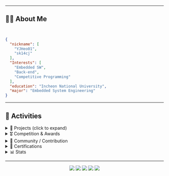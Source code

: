 

---

## 🧑‍💻 About Me
<img src="https://hits.seeyoufarm.com/api/count/incr/badge.svg?url=https%3A%2F%2Fgithub.com%2Fblurfx&count_bg=%2379C83D&title_bg=%23555555&icon=&icon_color=%23E7E7E7&title=hits&edge_flat=false" width="0" height="0" />

```json

{
  "nickname": [
    "YJHeo01",
    "sk14cj"
  ],
  "Interests": [
    "Embedded SW",
    "Back-end",
    "Competitive Programming"
  ],
  "education": "Incheon National University",
  "major": "Embedded System Engineering"
}
```

---

## 🏅 Activities
<details>
  <summary>📂 Projects (click to expand)</summary>

| 기간 | 프로젝트 | 설명 | 링크 |
| :--: | :------ | :-- | :-- |
| 2025- | **BOJ_STAT** | Baekjoon·Solved.ac 통계 SVG 뱃지 생성 API (Github 10+star) | [Repo](https://github.com/YJHeo01/BOJ_STAT) |
| 2024 | **INU 코드 페스티벌** | 인천대학교 교내 알고리즘 경진대회 운영 및 문제 출제 | [Repo](https://github.com/YJHeo01/INU_Code_Festival) |
| 2022 | **스마트 홈 서비스** | 라즈베리파이, 아두이노 등을 활용하여 만든 스마트 홈 서비스 미니 조별 프로젝트 | (준비 중) |
| 2022 | **신호등 시스템** | STM32 마이크로 컨트롤러를 사용하여 신호등 시스템을 구현한 미니 개인 프로젝트, (C, ST-LINK) | (준비 중) |
| 2021 | **슈팅 게임** | 수업에서 배운 객체지향 프로그래밍을 적용해본 게임 (C++, SFML) | (준비 중) |

</details>

<details>
  <summary>🎖️ Competition & Awards</summary>

| 연도 | 대회 · 주최 | 역할/성과 | 비고 |
| :--: | :--------- | :------- | :--- |
| 2025 | **2025 프로그래머스 코드챌린지** | 2차 예선 84등 | [링크](https://career.programmers.co.kr/competitions/4079) |
| 2024 | **백준 연간 랭킹** | 132등 | [링크](https://www.acmicpc.net/ranklist/year/2024/2) |
| 2024 | **인천대학교 정보기술대학** | **공로상 / 알고리즘 대회 운영** | [약 90명 참여](https://www.acmicpc.net/contest/view/1362)  |
| 2024- | **AtCoder Algorithm Contest** | 5 Kyu, Max Rating : 1032 | [링크](https://atcoder.jp/users/sk14cj) |
| 2024 | **Korea Univ. MatKor Cup 5th** | 특별상(32등) | [스코어보드](https://www.acmicpc.net/contest/board/1324) |

</details>

<details>
  <summary>🤝 Community / Contribution</summary>

| 연도 | 활동 | 설명 | 링크 |
| :--: | :--- | :-- | :-- |
| 2024~ | **BBConf** | 컨퍼런스 |[링크](https://github.com/bbconfhq)|
| 2024~ | **INU PS** | 백준 그룹 |[링크](https://www.acmicpc.net/group/3647)|

</details>

<details>
  <summary>📜 Certifications</summary>

| 발급일 | 자격증 | 발급 기관 | 비고 |
| :---: | :------- | :---------- | :-- |
| 2023-09 | **정보처리기사** | 한국산업인력공단 | 필기·실기 합격 |
| 2023-04 | **SQLD** | 한국데이터산업진흥원 | 86점 |

</details>

<details>
  <summary>📊 Stats</summary>

<div align="center">

![YJHeo01's GitHub stats](https://github-readme-stats.vercel.app/api?username=YJHeo01&show_icons=true&theme=dracula)
<br>
[![BOJ](https://bojstat.vulcan.site/v2/ko/sk14cj)](https://github.com/YJHeo01/BOJ_STAT)

</div>

</details>

---
</p>
</div>
<p align="center">
  <!-- 소셜 배지 -->
<p align="center">
  <a href="https://github.com/YJHeo01"><img src="https://img.shields.io/github/followers/YJHeo01?label=Follow&style=social"></a>
  <a href="https://www.linkedin.com/in/yjheo01/"><img src="https://img.shields.io/badge/LinkedIn-0077B5?logo=linkedin&logoColor=white"></a>
  <a href="https://blog.naver.com/thinking_diary"><img src="https://img.shields.io/badge/Blog-20C997?logo=naver&logoColor=white"></a>
  <a href="mailto:sk14cj@inu.ac.kr"><img src="https://img.shields.io/badge/Email-D14836?logo=gmail&logoColor=white"></a>
  <a href="https://www.chess.com/member/sk14cj"><img src="https://img.shields.io/badge/Chess.com-Play-green?style=flat&logo=Chess.com&logoColor=white"></a>
</p>
